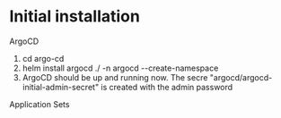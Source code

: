 # Initial installation 

ArgoCD
1. cd argo-cd
2. helm install argocd ./ -n argocd --create-namespace
3. ArgoCD should be up and running now. The secre "argocd/argocd-initial-admin-secret" is created with the admin password

Application Sets